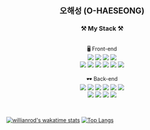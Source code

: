 

<div align="center" style="text-align:center"> 
  <h2> 오해성 (O-HAESEONG)</h2>
</div>
   


<div align="center" style="text-align:center">

### ⚒️ My Stack ⚒️

  <br/>
🖥️ Front-end
 <br/>
  <img src="https://img.shields.io/badge/TypeScript-3178C6?style=flat-square&logo=Typescript&logoColor=white"/></a>
  <img src="https://img.shields.io/badge/React-61DAFB?style=flat-square&logo=React&logoColor=white"/></a>
  <img src="https://img.shields.io/badge/Next.js-000000?style=flat-square&logo=Next.js&logoColor=white"/></a>
  <img src="https://img.shields.io/badge/Webpack-8DD6F9?style=flat-square&logo=Webpack&logoColor=white"/></a>
 <br />
   <img src="https://img.shields.io/badge/GraphQL-E434AA?style=flat-square&logo=GraphQL&logoColor=white"/></a>
   <img src="https://img.shields.io/badge/Redux-764ABC?style=flat-square&logo=Redux&logoColor=white"/></a>
   <img src="https://img.shields.io/badge/Redux-Saga-999999?style=flat-square&logo=Redux-Saga&logoColor=white"/></a>
   <img src="https://img.shields.io/badge/MobX-FF9955?style=flat-square&logo=Mobx&logoColor=white"/></a>
   <img src="https://img.shields.io/badge/styled-components-DB7093?style=flat-square&logo=styled-component&logoColor=white"/></a>
   <img src="https://img.shields.io/badge/Electron-47848F?style=flat-square&logo=Electron&logoColor=white"/></a>
<br />
<br/>
🕶️ Back-end
 <br/>
  <img src="https://img.shields.io/badge/TypeScript-3178C6?style=flat-square&logo=Typescript&logoColor=white"/></a>
  <img src="https://img.shields.io/badge/Express-000000?style=flat-square&logo=Express&logoColor=white"/></a>
  <img src="https://img.shields.io/badge/Docker-2496ED?style=flat-square&logo=Docker&logoColor=white"/></a>
  <img src="https://img.shields.io/badge/AWS-EC2-FF9900?style=flat-square&logo=Amazon-AWS&logoColor=white"/></a>
  <img src="https://img.shields.io/badge/TypeORM-3178C6?style=flat-square&logo=Typescript&logoColor=white"/></a>
  <img src="https://img.shields.io/badge/Sequelize-52B0E7?style=flat-square&logo=Sequelize&logoColor=white"/></a>
 <br />
   <img src="https://img.shields.io/badge/Mocha-8D6748?style=flat-square&logo=Mocha&logoColor=white"/></a>
   <img src="https://img.shields.io/badge/MySQL-4479A1?style=flat-square&logo=MySQL&logoColor=white"/></a>
   <img src="https://img.shields.io/badge/JWT-000000?style=flat-square&logo=JSON-Web-Tokens&logoColor=white"/></a>
   <img src="https://img.shields.io/badge/GraphQL-E434AA?style=flat-square&logo=GraphQL&logoColor=white"/></a>
<br />

</div>

 <br/>
 <br/>

[![willianrod's wakatime stats](https://github-readme-stats.vercel.app/api/wakatime?username=ohaeseong&layout=compact)](https://github.com/ohaeseong)
[![Top Langs](https://github-readme-stats.vercel.app/api/top-langs/?username=ohaeseong&layout=compact)](https://github.com/anuraghazra/github-readme-stats)

